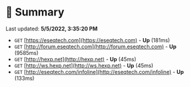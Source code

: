 # 📖 Summary
Last updated: **5/5/2022, 3:35:20 PM**

- `GET` [https://eseqtech.com](https://eseqtech.com) - **Up** (181ms)
- `GET` [http://forum.eseqtech.com](http://forum.eseqtech.com) - **Up** (9585ms)
- `GET` [http://hexp.net](http://hexp.net) - **Up** (45ms)
- `GET` [http://ws.hexp.net](http://ws.hexp.net) - **Up** (45ms)
- `GET` [http://eseqtech.com/infoline](http://eseqtech.com/infoline) - **Up** (133ms)
